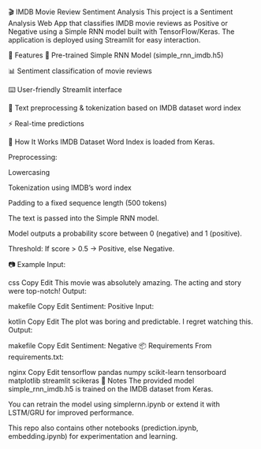 🎬 IMDB Movie Review Sentiment Analysis
This project is a Sentiment Analysis Web App that classifies IMDB movie reviews as Positive or Negative using a Simple RNN model built with TensorFlow/Keras.
The application is deployed using Streamlit for easy interaction.

📌 Features
🧠 Pre-trained Simple RNN Model (simple_rnn_imdb.h5)

📊 Sentiment classification of movie reviews

⌨️ User-friendly Streamlit interface

🔄 Text preprocessing & tokenization based on IMDB dataset word index

⚡ Real-time predictions

🎯 How It Works
IMDB Dataset Word Index is loaded from Keras.

Preprocessing:

Lowercasing

Tokenization using IMDB’s word index

Padding to a fixed sequence length (500 tokens)

The text is passed into the Simple RNN model.

Model outputs a probability score between 0 (negative) and 1 (positive).

Threshold: If score > 0.5 → Positive, else Negative.

📷 Example
Input:

css
Copy
Edit
This movie was absolutely amazing. The acting and story were top-notch!
Output:

makefile
Copy
Edit
Sentiment: Positive
Input:

kotlin
Copy
Edit
The plot was boring and predictable. I regret watching this.
Output:

makefile
Copy
Edit
Sentiment: Negative
📦 Requirements
From requirements.txt:

nginx
Copy
Edit
tensorflow
pandas
numpy
scikit-learn
tensorboard
matplotlib
streamlit
scikeras
📌 Notes
The provided model simple_rnn_imdb.h5 is trained on the IMDB dataset from Keras.

You can retrain the model using simplernn.ipynb or extend it with LSTM/GRU for improved performance.

This repo also contains other notebooks (prediction.ipynb, embedding.ipynb) for experimentation and learning.
